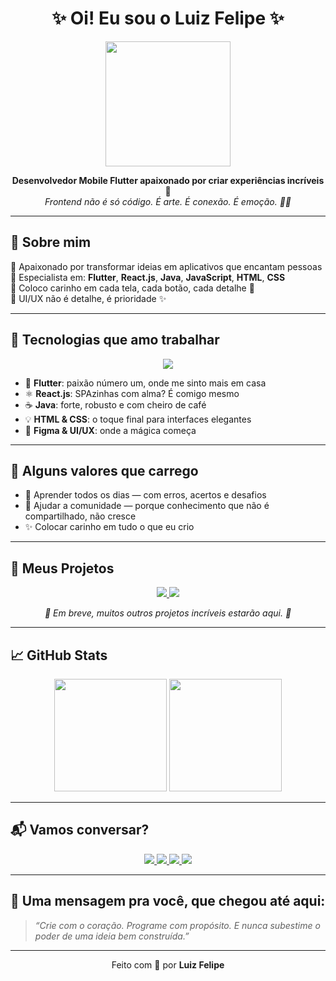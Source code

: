 <h1 align="center">✨ Oi! Eu sou o Luiz Felipe ✨</h1>

<p align="center">
  <img src="https://www.emojiall.com/images/240/telegram/1f9d1-200d-1f4bb.gif" width="200" />
</p>

<p align="center">
  <strong>Desenvolvedor Mobile Flutter apaixonado por criar experiências incríveis 🌟</strong><br/>
  <i>Frontend não é só código. É arte. É conexão. É emoção. 🧠💙</i>
</p>

---

## 💼 Sobre mim

🔹 Apaixonado por transformar ideias em aplicativos que encantam pessoas  
🔹 Especialista em: **Flutter**, **React.js**, **Java**, **JavaScript**, **HTML**, **CSS**  
🔹 Coloco carinho em cada tela, cada botão, cada detalhe 💙  
🔹 UI/UX não é detalhe, é prioridade ✨

---

## 🔧 Tecnologias que amo trabalhar

<p align="center">
  <img src="https://skillicons.dev/icons?i=flutter,dart,react,js,html,css,java,firebase,git,figma" />
</p>

- 📱 **Flutter**: paixão número um, onde me sinto mais em casa  
- ⚛️ **React.js**: SPAzinhas com alma? É comigo mesmo  
- ☕ **Java**: forte, robusto e com cheiro de café  
- 💡 **HTML & CSS**: o toque final para interfaces elegantes  
- 🎨 **Figma & UI/UX**: onde a mágica começa

---

## 💖 Alguns valores que carrego

- 🌱 Aprender todos os dias — com erros, acertos e desafios  
- 🤝 Ajudar a comunidade — porque conhecimento que não é compartilhado, não cresce  
- ✨ Colocar carinho em tudo o que eu crio  

---

## 🚀 Meus Projetos

<p align="center">
  <a href="https://github.com/LuizFelipe-MF/Onlymessage" target="_blank">
    <img src="https://github-readme-stats.vercel.app/api/pin/?username=LuizFelipe-MF&repo=OnlyMessage&theme=react&hide_border=true" />
  </a>
  <a href="https://github.com/LuizFelipe-MF/DynamicDesign" target="_blank">
    <img src="https://github-readme-stats.vercel.app/api/pin/?username=LuizFelipe-MF&repo=DynamicDesign&theme=react&hide_border=true" />
  </a>
</p>

<p align="center">
  <em>🚧 Em breve, muitos outros projetos incríveis estarão aqui. 🚧</em>
</p>

---

## 📈 GitHub Stats

<p align="center">
  <img height="180em" src="https://github-readme-stats.vercel.app/api?username=LuizFelipe-MF&show_icons=true&theme=react&hide_border=true&count_private=true" />
  <img height="180em" src="https://github-readme-stats.vercel.app/api/top-langs/?username=LuizFelipe-MF&layout=compact&theme=react&hide_border=true" />
</p>

---

## 📬 Vamos conversar?

<p align="center">
  <a href="mailto:maggioni.luizfelipe@gmail.com">
    <img src="https://img.shields.io/badge/Email-EA4335?style=for-the-badge&logo=gmail&logoColor=white"/>
  </a>
  <a href="https://www.linkedin.com/in/luiz-felipe-maggioni-figueiredo-323087222">
    <img src="https://img.shields.io/badge/LinkedIn-0A66C2?style=for-the-badge&logo=linkedin&logoColor=white"/>
  </a>
  <a href="https://api.whatsapp.com/send?phone=5579998638511">
    <img src="https://img.shields.io/badge/Whatsapp-25D366?style=for-the-badge&logo=whatsapp&logoColor=white"/>
  </a>
  <a href="https://instagram.com/_felipe.luiz" target="_blank">
    <img src="https://img.shields.io/badge/Instagram-E4405F?style=for-the-badge&logo=instagram&logoColor=white"/>
  </a>
</p>

---

## 🌟 Uma mensagem pra você, que chegou até aqui:

> *“Crie com o coração. Programe com propósito. E nunca subestime o poder de uma ideia bem construída.”*

---

<p align="center">
  Feito com 💙 por <strong>Luiz Felipe</strong>
</p>
